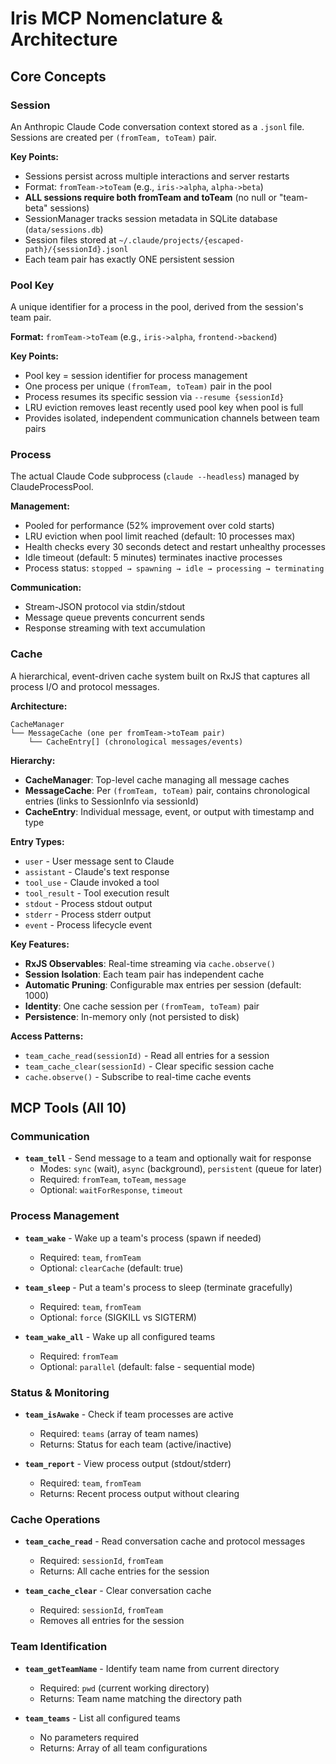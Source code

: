 # Iris MCP Nomenclature & Architecture

## Core Concepts

### Session
An Anthropic Claude Code conversation context stored as a `.jsonl` file. Sessions are created per `(fromTeam, toTeam)` pair.

**Key Points:**
- Sessions persist across multiple interactions and server restarts
- Format: `fromTeam->toTeam` (e.g., `iris->alpha`, `alpha->beta`)
- **ALL sessions require both fromTeam and toTeam** (no null or "team-beta" sessions)
- SessionManager tracks session metadata in SQLite database (`data/sessions.db`)
- Session files stored at `~/.claude/projects/{escaped-path}/{sessionId}.jsonl`
- Each team pair has exactly ONE persistent session

### Pool Key
A unique identifier for a process in the pool, derived from the session's team pair.

**Format:** `fromTeam->toTeam` (e.g., `iris->alpha`, `frontend->backend`)

**Key Points:**
- Pool key = session identifier for process management
- One process per unique `(fromTeam, toTeam)` pair in the pool
- Process resumes its specific session via `--resume {sessionId}`
- LRU eviction removes least recently used pool key when pool is full
- Provides isolated, independent communication channels between team pairs

### Process
The actual Claude Code subprocess (`claude --headless`) managed by ClaudeProcessPool.

**Management:**
- Pooled for performance (52% improvement over cold starts)
- LRU eviction when pool limit reached (default: 10 processes max)
- Health checks every 30 seconds detect and restart unhealthy processes
- Idle timeout (default: 5 minutes) terminates inactive processes
- Process status: `stopped → spawning → idle → processing → terminating`

**Communication:**
- Stream-JSON protocol via stdin/stdout
- Message queue prevents concurrent sends
- Response streaming with text accumulation

### Cache
A hierarchical, event-driven cache system built on RxJS that captures all process I/O and protocol messages.

**Architecture:**
```
CacheManager
└── MessageCache (one per fromTeam->toTeam pair)
    └── CacheEntry[] (chronological messages/events)
```

**Hierarchy:**
- **CacheManager**: Top-level cache managing all message caches
- **MessageCache**: Per `(fromTeam, toTeam)` pair, contains chronological entries (links to SessionInfo via sessionId)
- **CacheEntry**: Individual message, event, or output with timestamp and type

**Entry Types:**
- `user` - User message sent to Claude
- `assistant` - Claude's text response
- `tool_use` - Claude invoked a tool
- `tool_result` - Tool execution result
- `stdout` - Process stdout output
- `stderr` - Process stderr output
- `event` - Process lifecycle event

**Key Features:**
- **RxJS Observables**: Real-time streaming via `cache.observe()`
- **Session Isolation**: Each team pair has independent cache
- **Automatic Pruning**: Configurable max entries per session (default: 1000)
- **Identity**: One cache session per `(fromTeam, toTeam)` pair
- **Persistence**: In-memory only (not persisted to disk)

**Access Patterns:**
- `team_cache_read(sessionId)` - Read all entries for a session
- `team_cache_clear(sessionId)` - Clear specific session cache
- `cache.observe()` - Subscribe to real-time cache events

## MCP Tools (All 10)

### Communication
- **`team_tell`** - Send message to a team and optionally wait for response
  - Modes: `sync` (wait), `async` (background), `persistent` (queue for later)
  - Required: `fromTeam`, `toTeam`, `message`
  - Optional: `waitForResponse`, `timeout`

### Process Management
- **`team_wake`** - Wake up a team's process (spawn if needed)
  - Required: `team`, `fromTeam`
  - Optional: `clearCache` (default: true)

- **`team_sleep`** - Put a team's process to sleep (terminate gracefully)
  - Required: `team`, `fromTeam`
  - Optional: `force` (SIGKILL vs SIGTERM)

- **`team_wake_all`** - Wake up all configured teams
  - Required: `fromTeam`
  - Optional: `parallel` (default: false - sequential mode)

### Status & Monitoring
- **`team_isAwake`** - Check if team processes are active
  - Required: `teams` (array of team names)
  - Returns: Status for each team (active/inactive)

- **`team_report`** - View process output (stdout/stderr)
  - Required: `team`, `fromTeam`
  - Returns: Recent process output without clearing

### Cache Operations
- **`team_cache_read`** - Read conversation cache and protocol messages
  - Required: `sessionId`, `fromTeam`
  - Returns: All cache entries for the session

- **`team_cache_clear`** - Clear conversation cache
  - Required: `sessionId`, `fromTeam`
  - Removes all entries for the session

### Team Identification
- **`team_getTeamName`** - Identify team name from current directory
  - Required: `pwd` (current working directory)
  - Returns: Team name matching the directory path

- **`team_teams`** - List all configured teams
  - No parameters required
  - Returns: Array of all team configurations
